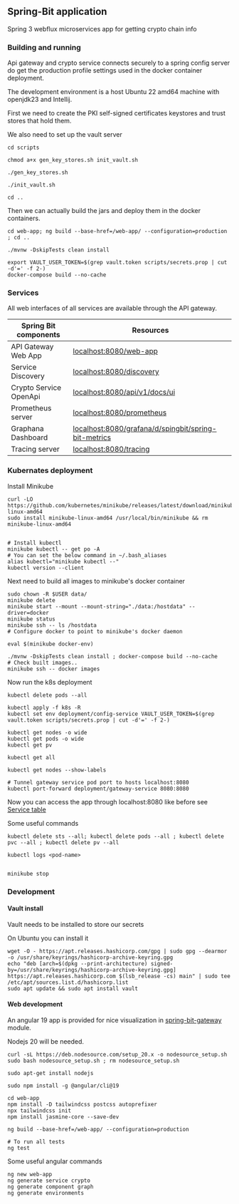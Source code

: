 ## Spring-Bit application

Spring 3 webflux microservices app for getting crypto chain info


### Building and running

Api gateway and crypto service connects securely to a spring config server do get the production profile settings used in the docker container deployment.

The development environment is a host Ubuntu 22 amd64 machine with openjdk23 and Intellij.

First we need to create the PKI self-signed certificates keystores and trust stores that hold them.

We also need to set up the vault server

```consoles
cd scripts

chmod a+x gen_key_stores.sh init_vault.sh

./gen_key_stores.sh

./init_vault.sh

cd ..
```

Then we can actually build the jars and deploy them in the docker containers.

```console
cd web-app; ng build --base-href=/web-app/ --configuration=production ; cd ..

./mvnw -DskipTests clean install
 
export VAULT_USER_TOKEN=$(grep vault.token scripts/secrets.prop | cut -d'=' -f 2-)
docker-compose build --no-cache
```

### Services

All web interfaces of all services are available through the API gateway.


| Spring Bit components  | Resources                                                                                                           |
|------------------------|---------------------------------------------------------------------------------------------------------------------|
| API Gateway Web App    | [localhost:8080/web-app](http://localhost:8080/web-app)                                                             |
| Service Discovery      | [localhost:8080/discovery](http://localhost:8080/discovery)                                                         |
| Crypto Service OpenApi | [localhost:8080/api/v1/docs/ui](http://localhost:8080/api/v1/docs/ui)                                               |
| Prometheus server      | [localhost:8080/prometheus](http://localhost:8080/prometheus)                                                       |
| Graphana Dashboard     | [localhost:8080/grafana/d/spingbit/spring-bit-metrics](http://localhost:8080/grafana/d/spingbit/spring-bit-metrics) |
| Tracing server         | [localhost:8080/tracing](http://localhost:8080/tracing)                                                             |

### Kubernates deployment

Install Minikube
```console
curl -LO https://github.com/kubernetes/minikube/releases/latest/download/minikube-linux-amd64
sudo install minikube-linux-amd64 /usr/local/bin/minikube && rm minikube-linux-amd64


# Install kubectl
minikube kubectl -- get po -A
# You can set the below command in ~/.bash_aliases
alias kubectl="minikube kubectl --"
kubectl version --client
```

Next need to build all images to minikube's docker container
```console
sudo chown -R $USER data/
minikube delete
minikube start --mount --mount-string="./data:/hostdata" --driver=docker
minikube status
minikube ssh -- ls /hostdata
# Configure docker to point to minikube's docker daemon

eval $(minikube docker-env)

./mvnw -DskipTests clean install ; docker-compose build --no-cache
# Check built images..
minikube ssh -- docker images
```

Now run the k8s deployment
```console
kubectl delete pods --all

kubectl apply -f k8s -R 
kubectl set env deployment/config-service VAULT_USER_TOKEN=$(grep vault.token scripts/secrets.prop | cut -d'=' -f 2-)

kubectl get nodes -o wide
kubectl get pods -o wide
kubectl get pv 

kubectl get all

kubectl get nodes --show-labels

# Tunnel gateway service pod port to hosts localhost:8080
kubectl port-forward deployment/gateway-service 8080:8080
```
Now you can access the app through localhost:8080 like before see [Service table](#Services)

Some useful commands
```console
kubectl delete sts --all; kubectl delete pods --all ; kubectl delete pvc --all ; kubectl delete pv --all

kubectl logs <pod-name>


minikube stop
```


### Development


#### Vault install

Vault needs to be installed to store our secrets

On Ubuntu you can install it
```console
wget -O - https://apt.releases.hashicorp.com/gpg | sudo gpg --dearmor -o /usr/share/keyrings/hashicorp-archive-keyring.gpg
echo "deb [arch=$(dpkg --print-architecture) signed-by=/usr/share/keyrings/hashicorp-archive-keyring.gpg] https://apt.releases.hashicorp.com $(lsb_release -cs) main" | sudo tee /etc/apt/sources.list.d/hashicorp.list
sudo apt update && sudo apt install vault

```

#### Web development

An angular 19 app is provided for nice visualization in [spring-bit-gateway](spring-bit-gateway/src/main/resources/web) module.

Nodejs 20 will be needed.
```console
curl -sL https://deb.nodesource.com/setup_20.x -o nodesource_setup.sh
sudo bash nodesource_setup.sh ; rm nodesource_setup.sh

sudo apt-get install nodejs

sudo npm install -g @angular/cli@19

cd web-app
npm install -D tailwindcss postcss autoprefixer
npx tailwindcss init
npm install jasmine-core --save-dev

ng build --base-href=/web-app/ --configuration=production

# To run all tests
ng test
```

Some useful angular commands
```console
ng new web-app
ng generate service crypto
ng generate component graph
ng generate environments
```
